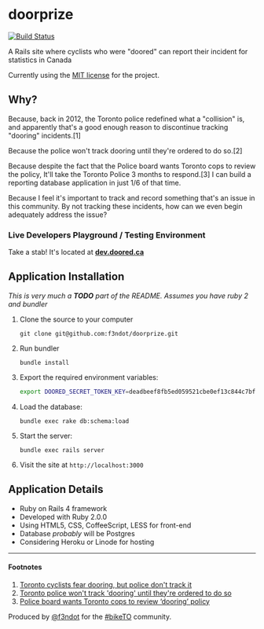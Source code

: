 doorprize
=========

[![Build Status](https://travis-ci.org/f3ndot/doorprize.png)](https://travis-ci.org/f3ndot/doorprize)

A Rails site where cyclists who were "doored" can report their incident for statistics in Canada

Currently using the [MIT license](LICENSE) for the project.

Why?
----

Because, back in 2012, the Toronto police redefined what a "collision" is, and apparently that's a good enough reason to discontinue tracking "dooring" incidents.[1]

Because the police won't track dooring until they're ordered to do so.[2]

Because despite the fact that the Police board wants Toronto cops to review the policy, It'll take the Toronto Police 3 months to respond.[3] I can build a reporting database application in just 1/6 of that time.

Because I feel it's important to track and record something that's an issue in this community. By not tracking these incidents, how can we even begin adequately address the issue?

### Live Developers Playground / Testing Environment ###

Take a stab! It's located at __[dev.doored.ca](http://dev.doored.ca/)__

Application Installation
------------------------

*This is very much a __TODO__ part of the README. Assumes you have ruby 2 and bundler*

1. Clone the source to your computer

   ```
   git clone git@github.com:f3ndot/doorprize.git
   ```

2. Run bundler

   ```
   bundle install
   ```

3. Export the required environment variables:

   ```bash
   export DOORED_SECRET_TOKEN_KEY=deadbeef8fb5ed059521cbe0ef13c844c7bf5f94d5d1ad051c349d87dab2ec07   3951619db6aac20438cc5e884c6b7e20758ef672343bf02411e99c229c4fd480
   ```

4. Load the database:

   ```
   bundle exec rake db:schema:load
   ```

5. Start the server:

   ```
   bundle exec rails server
   ```

6. Visit the site at `http://localhost:3000`

Application Details
-------------------

- Ruby on Rails 4 framework
- Developed with Ruby 2.0.0
- Using HTML5, CSS, CoffeeScript, LESS for front-end
- Database *probably* will be Postgres
- Considering Heroku or Linode for hosting

* * *

#### Footnotes ####

1. [Toronto cyclists fear dooring, but police don't track it](http://www.thestar.com/news/gta/transportation/2013/06/25/toronto_cyclists_fear_dooring_but_police_dont_track_it.html)
2. [Toronto police won't track 'dooring' until they're ordered to do so](http://www.thestar.com/news/gta/2013/08/06/toronto_police_wont_track_dooring_until_theyre_ordered_to_do_so.html)
3. [Police board wants Toronto cops to review ‘dooring’ policy](http://www.thestar.com/news/gta/2013/08/06/police_board_wants_toronto_cops_to_review_dooring_policy.html)

Produced by [@f3ndot](http://www.justinbull.ca) for the [#bikeTO](https://www.twitter.com/search?q=%23BikeTO) community.